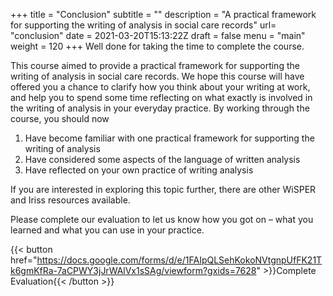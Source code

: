 +++
title = "Conclusion"
subtitle = ""
description = "A practical framework for supporting the writing of analysis in social care records"
url= "conclusion"
date = 2021-03-20T15:13:22Z
draft = false
menu = "main"
weight = 120
+++
Well done for taking the time to complete the course.

This course aimed to provide a practical framework for supporting the writing of analysis in social care records. We hope this course will have offered you a chance to clarify how you think about your writing at work, and help you to spend some time reflecting on what exactly is involved in the writing of analysis in your everyday practice. By working through the course, you should now

1. Have become familiar with one practical framework for supporting the writing of analysis
2. Have considered some aspects of the language of written analysis
3. Have reflected on your own practice of writing analysis

If you are interested in exploring this topic further, there are other WiSPER and Iriss resources available.

Please complete our evaluation to let us know how you got on – what you learned and what you can use in your practice.

{{< button href="https://docs.google.com/forms/d/e/1FAIpQLSehKokoNVtgnpUfFK21Tk6gmKfRa-7aCPWY3jJrWAlVx1sSAg/viewform?gxids=7628" >}}Complete Evaluation{{< /button >}}
